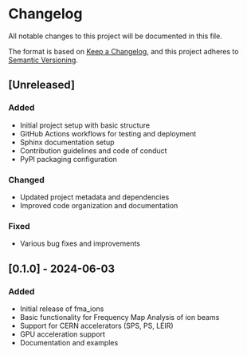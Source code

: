 # Changelog

All notable changes to this project will be documented in this file.

The format is based on [Keep a Changelog](https://keepachangelog.com/en/1.0.0/),
and this project adheres to [Semantic Versioning](https://semver.org/spec/v2.0.0.html).

## [Unreleased]
### Added
- Initial project setup with basic structure
- GitHub Actions workflows for testing and deployment
- Sphinx documentation setup
- Contribution guidelines and code of conduct
- PyPI packaging configuration

### Changed
- Updated project metadata and dependencies
- Improved code organization and documentation

### Fixed
- Various bug fixes and improvements

## [0.1.0] - 2024-06-03
### Added
- Initial release of fma_ions
- Basic functionality for Frequency Map Analysis of ion beams
- Support for CERN accelerators (SPS, PS, LEIR)
- GPU acceleration support
- Documentation and examples
